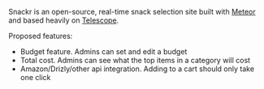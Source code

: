 Snackr is an open-source, real-time snack selection site built with [Meteor](http://meteor.com) and based heavily on [Telescope](http://telesc.pe).

Proposed features:
- Budget feature. Admins can set and edit a budget
- Total cost. Admins can see what the top items in a category will cost
- Amazon/Drizly/other api integration. Adding to a cart should only take one click
